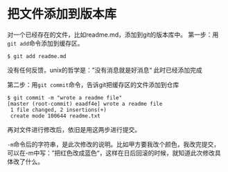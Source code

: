 # 把文件添加到版本库
对一个已经存在的文件，比如readme.md，添加到git的版本库中。
第一步：用`git add`命令添加到缓存区。

```
$ git add readme.md
```

没有任何反馈，unix的哲学是：”没有消息就是好消息“
此时已经添加完成

第二步：用`git commit`命令，告诉git把缓存区的文件添加到仓库

```
$ git commit -m "wrote a readme file"
[master (root-commit) eaadf4e] wrote a readme file
 1 file changed, 2 insertions(+)
 create mode 100644 readme.txt
```

再对文件进行修改后，依旧是用这两步进行提交。

`-m`命令后的字符串，是此次修改的说明。比如甲方要我改个颜色，我改完提交，可以在-m中写：”把红色改成蓝色“，这样在日后回滚的时候，就知道此次修改具体改了什么。

